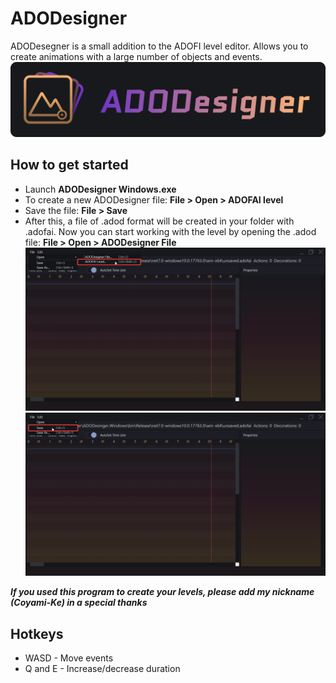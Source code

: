 # ADODesigner
ADODesegner is a small addition to the ADOFI level editor. Allows you to create animations with a large number of objects and events.
![](https://github.com/coyami-ke/ADODesigner/blob/master/logo.png)
## How to get started
* Launch **ADODesigner Windows.exe**
* To create a new ADODesigner file: **File > Open > ADOFAI level**
* Save the file: **File > Save**
* After this, a file of .adod format will be created in your folder with .adofai. Now you can start working with the level by opening the .adod file: **File > Open > ADODesigner File**
![](https://github.com/coyami-ke/ADODesigner/blob/master/open_adofai_level.png)
![](https://github.com/coyami-ke/ADODesigner/blob/master/save.png)
  
***If you used this program to create your levels, please add my nickname (Coyami-Ke) in a special thanks***
## Hotkeys
* WASD - Move events
* Q and E - Increase/decrease duration
  
